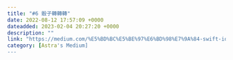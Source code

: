 ```yaml
---
title: "#6 骰子轉轉轉"
date: 2022-08-12 17:57:09 +0000
dateadded: 2023-02-04 20:27:20 +0000
description: ""
link: "https://medium.com/%E5%BD%BC%E5%BE%97%E6%BD%98%E7%9A%84-swift-ios-app-%E9%96%8B%E7%99%BC%E6%95%99%E5%AE%A4/6-%E9%AA%B0%E5%AD%90%E8%BD%89%E8%BD%89%E8%BD%89-f4064ef85ea9?source=rss-ebd4814c8620------2"
category: [Astra's Medium]
---
```

